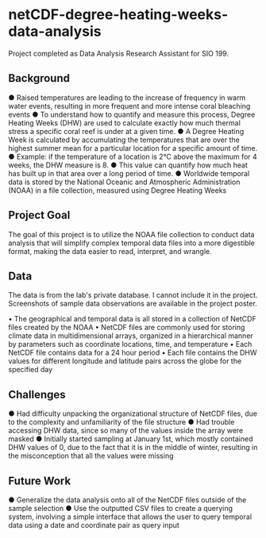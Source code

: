 # netCDF-degree-heating-weeks-data-analysis
Project completed as Data Analysis Research Assistant for SIO 199.

## Background 
● Raised temperatures are leading to the increase of frequency in warm water events, resulting in more frequent and more intense coral bleaching events
● To understand how to quantify and measure this process, Degree Heating Weeks (DHW) are used to calculate exactly how much thermal stress a specific coral reef is under at a given time.
● A Degree Heating Week is calculated by accumulating the temperatures that are over the highest summer mean for a particular location for a specific amount of time.
● Example: if the temperature of a location is 2°C above the maximum for 4 weeks, the DHW measure is 8.
● This value can quantify how much heat has built up in that area over a long period of time.
● Worldwide temporal data is stored by the National Oceanic and Atmospheric Administration (NOAA) in a file collection, measured using Degree Heating Weeks

## Project Goal 

The goal of this project is to utilize the NOAA file collection to conduct data analysis that will simplify complex temporal data files into a more digestible format, making the data easier to read, interpret, and wrangle.

## Data 

The data is from the lab's private database. I cannot include it in the project. Screenshots of sample data observations are available in the project poster. 

• The geographical and temporal data is all stored in a collection of NetCDF files created by the NOAA
• NetCDF files are commonly used for storing climate data in multidimensional arrays, organized in a hierarchical manner by parameters such as coordinate locations, time, and temperature
• Each NetCDF file contains data for a 24 hour period
• Each file contains the DHW values for different longitude and latitude pairs across the globe for the specified day

## Challenges 

● Had difficulty unpacking the organizational structure of NetCDF files, due to the complexity and unfamiliarity of the file structure
● Had trouble accessing DHW data, since so many of the values inside the array were masked
● Initially started sampling at January 1st, which mostly contained DHW values of 0, due to the fact that it is in the middle of winter, resulting in the misconception that all the values were missing

## Future Work 

● Generalize the data analysis onto all of the NetCDF files outside of the sample selection
● Use the outputted CSV files to create a querying system, involving a simple interface that allows the user to query temporal data using a date and coordinate pair as query input


